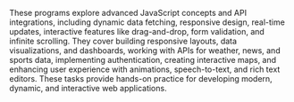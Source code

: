 These programs explore advanced JavaScript concepts and API integrations, including dynamic data fetching, responsive design, real-time updates, interactive features like drag-and-drop, form validation, and infinite scrolling. They cover building responsive layouts, data visualizations, and dashboards, working with APIs for weather, news, and sports data, implementing authentication, creating interactive maps, and enhancing user experience with animations, speech-to-text, and rich text editors. These tasks provide hands-on practice for developing modern, dynamic, and interactive web applications.
